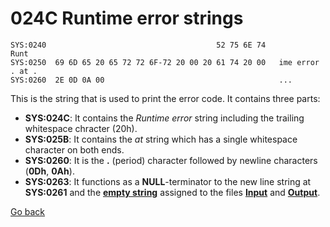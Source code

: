 # 024C Runtime error strings

```
SYS:0240                                      52 75 6E 74               Runt
SYS:0250  69 6D 65 20 65 72 72 6F-72 20 00 20 61 74 20 00   ime error . at .
SYS:0260  2E 0D 0A 00                                       ...
```

This is the string that is used to print the error code. It contains three parts:
- **SYS:024C**: It contains the *Runtime error* string including the trailing whitespace chracter (20h).
- **SYS:025B**: It contains the *at* string which has a single whitespace character on both ends.
- **SYS:0260**: It is the **.** (period) character followed by newline characters (**0Dh**, **0Ah**).
- **SYS:0263**: It functions as a **NULL**-terminator to the new line string at **SYS:0261** and the **[empty string](0263-DATA-COPYRIGHT.md)** assigned to the files **[Input](TEXT-FILE-TYPE.md)** and **[Output](TEXT-FILE-TYPE.md)**.

[Go back](../README.md)